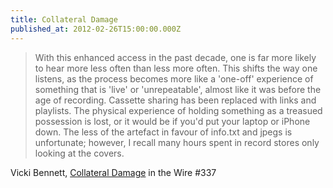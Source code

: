 ```yaml
---
title: Collateral Damage
published_at: 2012-02-26T15:00:00.000Z
---
```


> With this enhanced access in the past decade, one is far more likely to hear
> more less often than less more often. This shifts the way one listens, as the
> process becomes more like a 'one-off' experience of something that is 'live'
> or 'unrepeatable', almost like it was before the age of recording. Cassette
> sharing has been replaced with links and playlists. The physical experience of
> holding something as a treasued possession is lost, or it would be if you'd
> put your laptop or iPhone down. The less of the artefact in favour of info.txt
> and jpegs is unfortunate; however, I recall many hours spent in record stores
> only looking at the covers.

Vicki Bennett, [Collateral Damage][0] in the Wire #337

[0]: http://www.thewire.co.uk/in-writing/essays/collateral-damage_vicki-bennett
